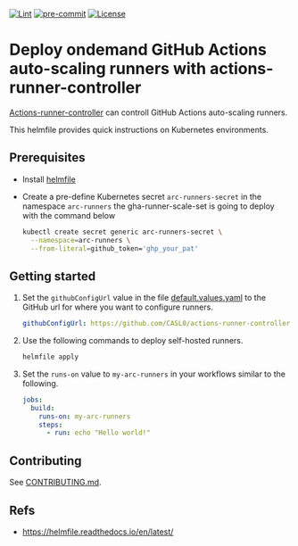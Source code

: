 [![Lint](https://github.com/CASL0/actions-runner-controller-helmfile/actions/workflows/lint.yaml/badge.svg)](https://github.com/CASL0/actions-runner-controller-helmfile/actions/workflows/lint.yaml)
[![pre-commit](https://img.shields.io/badge/pre--commit-enabled-brightgreen?logo=pre-commit&logoColor=white)](https://github.com/pre-commit/pre-commit)
[![License](https://img.shields.io/badge/license-MIT-blue)](https://opensource.org/license/mit)

# Deploy ondemand GitHub Actions auto-scaling runners with actions-runner-controller

[Actions-runner-controller](https://github.com/actions/actions-runner-controller) can controll GitHub Actions auto-scaling runners.

This helmfile provides quick instructions on Kubernetes environments.

## Prerequisites

- Install [helmfile](https://github.com/helmfile/helmfile)
- Create a pre-define Kubernetes secret `arc-runners-secret` in the namespace `arc-runners` the gha-runner-scale-set is going to deploy with the command below

  ```sh
  kubectl create secret generic arc-runners-secret \
    --namespace=arc-runners \
    --from-literal=github_token='ghp_your_pat'
  ```

## Getting started

1. Set the `githubConfigUrl` value in the file [default.values.yaml](./releases/gha-runner-scale-set/config/default.values.yaml) to the GitHub url for where you want to configure runners.

   ```yaml
   githubConfigUrl: https://github.com/CASL0/actions-runner-controller-helmfile
   ```

1. Use the following commands to deploy self-hosted runners.

   ```sh
   helmfile apply
   ```

1. Set the `runs-on` value to `my-arc-runners` in your workflows similar to the following.

   ```yaml
   jobs:
     build:
       runs-on: my-arc-runners
       steps:
         - run: echo "Hello world!"
   ```

## Contributing

See [CONTRIBUTING.md](CONTRIBUTING.md).

## Refs

- <https://helmfile.readthedocs.io/en/latest/>
